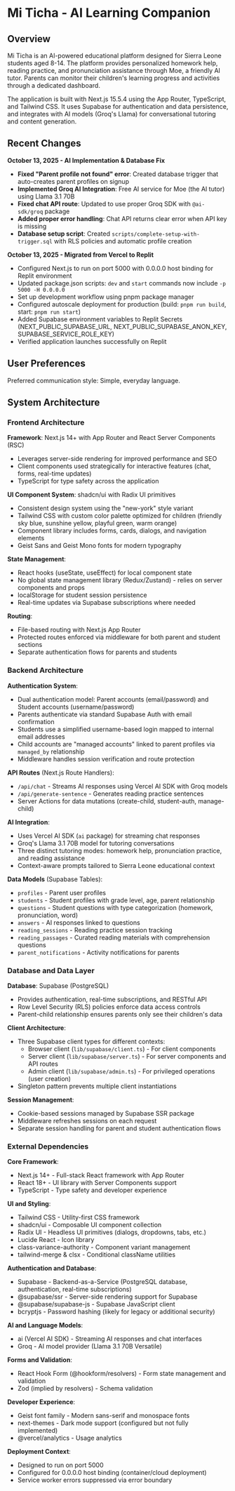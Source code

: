 # Mi Ticha - AI Learning Companion

## Overview

Mi Ticha is an AI-powered educational platform designed for Sierra Leone students aged 8-14. The platform provides personalized homework help, reading practice, and pronunciation assistance through Moe, a friendly AI tutor. Parents can monitor their children's learning progress and activities through a dedicated dashboard.

The application is built with Next.js 15.5.4 using the App Router, TypeScript, and Tailwind CSS. It uses Supabase for authentication and data persistence, and integrates with AI models (Groq's Llama) for conversational tutoring and content generation.

## Recent Changes

**October 13, 2025 - AI Implementation & Database Fix**
- **Fixed "Parent profile not found" error**: Created database trigger that auto-creates parent profiles on signup
- **Implemented Groq AI Integration**: Free AI service for Moe (the AI tutor) using Llama 3.1 70B
- **Fixed chat API route**: Updated to use proper Groq SDK with `@ai-sdk/groq` package
- **Added proper error handling**: Chat API returns clear error when API key is missing
- **Database setup script**: Created `scripts/complete-setup-with-trigger.sql` with RLS policies and automatic profile creation

**October 13, 2025 - Migrated from Vercel to Replit**
- Configured Next.js to run on port 5000 with 0.0.0.0 host binding for Replit environment
- Updated package.json scripts: `dev` and `start` commands now include `-p 5000 -H 0.0.0.0`
- Set up development workflow using pnpm package manager
- Configured autoscale deployment for production (build: `pnpm run build`, start: `pnpm run start`)
- Added Supabase environment variables to Replit Secrets (NEXT_PUBLIC_SUPABASE_URL, NEXT_PUBLIC_SUPABASE_ANON_KEY, SUPABASE_SERVICE_ROLE_KEY)
- Verified application launches successfully on Replit

## User Preferences

Preferred communication style: Simple, everyday language.

## System Architecture

### Frontend Architecture

**Framework**: Next.js 14+ with App Router and React Server Components (RSC)
- Leverages server-side rendering for improved performance and SEO
- Client components used strategically for interactive features (chat, forms, real-time updates)
- TypeScript for type safety across the application

**UI Component System**: shadcn/ui with Radix UI primitives
- Consistent design system using the "new-york" style variant
- Tailwind CSS with custom color palette optimized for children (friendly sky blue, sunshine yellow, playful green, warm orange)
- Component library includes forms, cards, dialogs, and navigation elements
- Geist Sans and Geist Mono fonts for modern typography

**State Management**: 
- React hooks (useState, useEffect) for local component state
- No global state management library (Redux/Zustand) - relies on server components and props
- localStorage for student session persistence
- Real-time updates via Supabase subscriptions where needed

**Routing**: 
- File-based routing with Next.js App Router
- Protected routes enforced via middleware for both parent and student sections
- Separate authentication flows for parents and students

### Backend Architecture

**Authentication System**:
- Dual authentication model: Parent accounts (email/password) and Student accounts (username/password)
- Parents authenticate via standard Supabase Auth with email confirmation
- Students use a simplified username-based login mapped to internal email addresses
- Child accounts are "managed accounts" linked to parent profiles via `managed_by` relationship
- Middleware handles session verification and route protection

**API Routes** (Next.js Route Handlers):
- `/api/chat` - Streams AI responses using Vercel AI SDK with Groq models
- `/api/generate-sentence` - Generates reading practice sentences
- Server Actions for data mutations (create-child, student-auth, manage-child)

**AI Integration**:
- Uses Vercel AI SDK (`ai` package) for streaming chat responses
- Groq's Llama 3.1 70B model for tutoring conversations
- Three distinct tutoring modes: homework help, pronunciation practice, and reading assistance
- Context-aware prompts tailored to Sierra Leone educational context

**Data Models** (Supabase Tables):
- `profiles` - Parent user profiles
- `students` - Student profiles with grade level, age, parent relationship
- `questions` - Student questions with type categorization (homework, pronunciation, word)
- `answers` - AI responses linked to questions
- `reading_sessions` - Reading practice session tracking
- `reading_passages` - Curated reading materials with comprehension questions
- `parent_notifications` - Activity notifications for parents

### Database and Data Layer

**Database**: Supabase (PostgreSQL)
- Provides authentication, real-time subscriptions, and RESTful API
- Row Level Security (RLS) policies enforce data access controls
- Parent-child relationship ensures parents only see their children's data

**Client Architecture**:
- Three Supabase client types for different contexts:
  - Browser client (`lib/supabase/client.ts`) - For client components
  - Server client (`lib/supabase/server.ts`) - For server components and API routes
  - Admin client (`lib/supabase/admin.ts`) - For privileged operations (user creation)
- Singleton pattern prevents multiple client instantiations

**Session Management**:
- Cookie-based sessions managed by Supabase SSR package
- Middleware refreshes sessions on each request
- Separate session handling for parent and student authentication flows

### External Dependencies

**Core Framework**:
- Next.js 14+ - Full-stack React framework with App Router
- React 18+ - UI library with Server Components support
- TypeScript - Type safety and developer experience

**UI and Styling**:
- Tailwind CSS - Utility-first CSS framework
- shadcn/ui - Composable UI component collection
- Radix UI - Headless UI primitives (dialogs, dropdowns, tabs, etc.)
- Lucide React - Icon library
- class-variance-authority - Component variant management
- tailwind-merge & clsx - Conditional className utilities

**Authentication and Database**:
- Supabase - Backend-as-a-Service (PostgreSQL database, authentication, real-time subscriptions)
- @supabase/ssr - Server-side rendering support for Supabase
- @supabase/supabase-js - Supabase JavaScript client
- bcryptjs - Password hashing (likely for legacy or additional security)

**AI and Language Models**:
- ai (Vercel AI SDK) - Streaming AI responses and chat interfaces
- Groq - AI model provider (Llama 3.1 70B Versatile)

**Forms and Validation**:
- React Hook Form (@hookform/resolvers) - Form state management and validation
- Zod (implied by resolvers) - Schema validation

**Developer Experience**:
- Geist font family - Modern sans-serif and monospace fonts
- next-themes - Dark mode support (configured but not fully implemented)
- @vercel/analytics - Usage analytics

**Deployment Context**:
- Designed to run on port 5000
- Configured for 0.0.0.0 host binding (container/cloud deployment)
- Service worker errors suppressed via error boundary